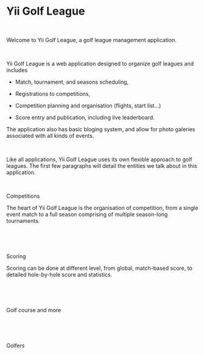 Yii Golf League
===============

 

Welcome to Yii Golf League, a golf league management application.

 

Yii Golf League is a web application designed to organize golf leagues and
includes

-   Match, tournament, and seasons scheduling,

-   Registrations to competitions,

-   Competition planning and organisation (flights, start list…)

-   Score entry and publication, including live leaderboard.

The application also has basic bloging system, and allow for photo galeries
associated with all kinds of events.

 

Like all applications, Yii Golf League uses its own flexible approach to golf
leagues. The first few paragraphs will detail the entities we talk about in this
application.

 

Competitions

The heart of Yii Golf League is the organisation of competition, from a single
event match to a full season comprising of multiple season-long tournaments.

 

 

Scoring

Scoring can be done at different level, from global, match-based score, to
detailed hole-by-hole score and statistics.

 

 

Golf course and more

 

 

Golfers
